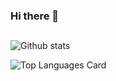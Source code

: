 ### Hi there 👋
##




![Github stats]((https://github-readme-stats.vercel.app/api?username=heshamouda&theme=radical&show_icons=true))


![Top Languages Card](https://github-readme-stats.vercel.app/api/top-langs/?username=heshamouda&layout=compact&langs_count=8)


